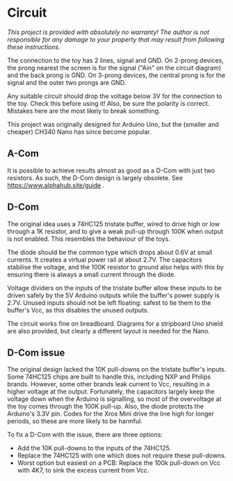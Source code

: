 
# Circuit

*This project is provided with absolutely no warranty! The author is not responsible for any damage to your property that may result from following these instructions.*

The connection to the toy has 2 lines, signal and GND. On 2-prong devices, the prong nearest the screen is for the signal ("Ain" on the circuit diagram) and the back prong is GND. On 3-prong devices, the central prong is for the signal and the outer two prongs are GND.

Any suitable circuit should drop the voltage below 3V for the connection to the toy. Check this before using it! Also, be sure the polarity is correct. Mistakes here are the most likely to break something.

This project was originally designed for Arduino Uno, but the (smaller and cheaper) CH340 Nano has since become popular.

## A-Com

It is possible to achieve results almost as good as a D-Com with just two resistors. As such, the D-Com design is largely obsolete. See https://www.alphahub.site/guide .

## D-Com

The original idea uses a 74HC125 tristate buffer, wired to drive high or low through a 1K resistor, and to give a weak pull-up through 100K when output is not enabled. This resembles the behaviour of the toys.

The diode should be the common type which drops about 0.6V at small currents. It creates a virtual power rail at about 2.7V. The capacitors stabilise the voltage, and the 100K resistor to ground also helps with this by ensuring there is always a small current through the diode.

Voltage dividers on the inputs of the tristate buffer allow these inputs to be driven safely by the 5V Arduino outputs while the buffer's power supply is 2.7V. Unused inputs should not be left floating: safest to tie them to the buffer's Vcc, as this disables the unused outputs.

The circuit works fine on breadboard. Diagrams for a stripboard Uno shield are also provided, but clearly a different layout is needed for the Nano.

## D-Com issue

The original design lacked the 10K pull-downs on the tristate buffer's inputs. Some 74HC125 chips are built to handle this, including NXP and Philips brands. However, some other brands leak current to Vcc, resulting in a higher voltage at the output. Fortunately, the capacitors largely keep the voltage down when the Arduino is signalling, so most of the overvoltage at the toy comes through the 100K pull-up. Also, the diode protects the Arduino's 3.3V pin. Codes for the Xros Mini drive the line high for longer periods, so these are more likely to be harmful.

To fix a D-Com with the issue, there are three options:

* Add the 10K pull-downs to the inputs of the 74HC125.
* Replace the 74HC125 with one which does not require these pull-downs.
* Worst option but easiest on a PCB: Replace the 100k pull-down on Vcc with 4K7, to sink the excess current from Vcc.

